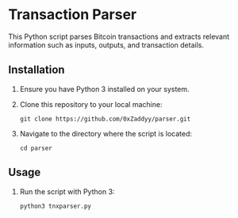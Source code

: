 # Transaction Parser

This Python script parses Bitcoin transactions and extracts relevant information such as inputs, outputs, and transaction details.

## Installation

1. Ensure you have Python 3 installed on your system. 

2. Clone this repository to your local machine:

    ```
    git clone https://github.com/0xZaddyy/parser.git
    ```

3. Navigate to the directory where the script is located:

    ```
    cd parser
    ```



## Usage

1. Run the script with Python 3:

    ```
    python3 tnxparser.py
    ```




